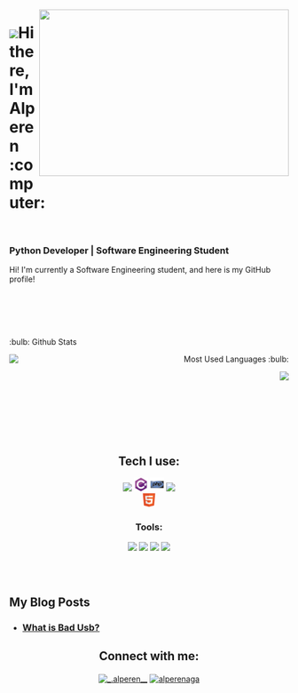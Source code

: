 <br/><br/><br/>

<img src="https://media.giphy.com/media/iIqmM5tTjmpOB9mpbn/giphy.gif?cid=790b761110123f073736663fcd84311e0805e0295912e063&rid=giphy.gif&ct=g" align="right" width="450" height="300">

<h1 align="left"><img src="https://raw.githubusercontent.com/MartinHeinz/MartinHeinz/master/wave.gif" height="32" />Hi there, I'm Alperen :computer:</h1>
<br/>


### Python Developer | Software Engineering Student

<font>Hi! I'm currently a Software Engineering student, and here is my GitHub profile!</font>

<br /><br /><br /><br />



<p align="left">:bulb: Github Stats</p>
<img src="https://github-readme-stats.vercel.app/api?username=alperencode&theme=dracula" align="left" >


<p align="right">Most Used Languages :bulb:</p>
<img src="https://github-readme-stats.vercel.app/api/top-langs/?username=alperencode&layout=compact" align="right" >

<br /><br /><br /><br /><br /><br /><br />

<h2 align="center">Tech I use:</h2>

<p align="center">
<code><img width="10%" src="https://www.vectorlogo.zone/logos/python/python-ar21.svg"></code>
<code><img width="5%" src="https://raw.githubusercontent.com/devicons/devicon/master/icons/csharp/csharp-original.svg"></code>
<code><img width="5%" src="https://raw.githubusercontent.com/devicons/devicon/master/icons/php/php-original.svg"></code>
<code><img width="10%" src="https://www.vectorlogo.zone/logos/arduino/arduino-ar21.svg"></code>
<br />
<code><img width="5%" src="https://raw.githubusercontent.com/devicons/devicon/master/icons/html5/html5-original.svg"></code>
</p>
<h3 align="center">Tools:</h3>
<p align="center">
<code><img width="10%" src="https://www.vectorlogo.zone/logos/visualstudio_code/visualstudio_code-ar21.svg"></code>
<code><img width="10%" src="https://www.vectorlogo.zone/logos/unity3d/unity3d-ar21.svg"></code>
<code><img width="10%" src="https://www.vectorlogo.zone/logos/git-scm/git-scm-ar21.svg"></code>
<code><img width="5%" src="https://www.vectorlogo.zone/logos/linux/linux-icon.svg"></code>
</p>

<br />
<br />


## My Blog Posts
<ul>
<li>

### [What is Bad Usb?](https://medium.com/@alperenaga/bad-usb-5a0cd2790e09)

</li>
</ul>

<h2 align="center">Connect with me:</h2>
<p align="center">
<a href="https://www.instagram.com/_.alperen__" target="blank"><img align="center" src="https://www.vectorlogo.zone/logos/instagram/instagram-ar21.svg" alt="_.alperen__" width="10%" /></a>
<a href="https://www.linkedin.com/in/alperenaga/" target="blank"><img align="center" src="https://www.vectorlogo.zone/logos/linkedin/linkedin-ar21.svg" alt="alperenaga" width="10%" /></a>
</p>

[linkedin]: https://www.linkedin.com/in/alperenaga
[instagram]: https://www.instagram.com/_.alperen__/
